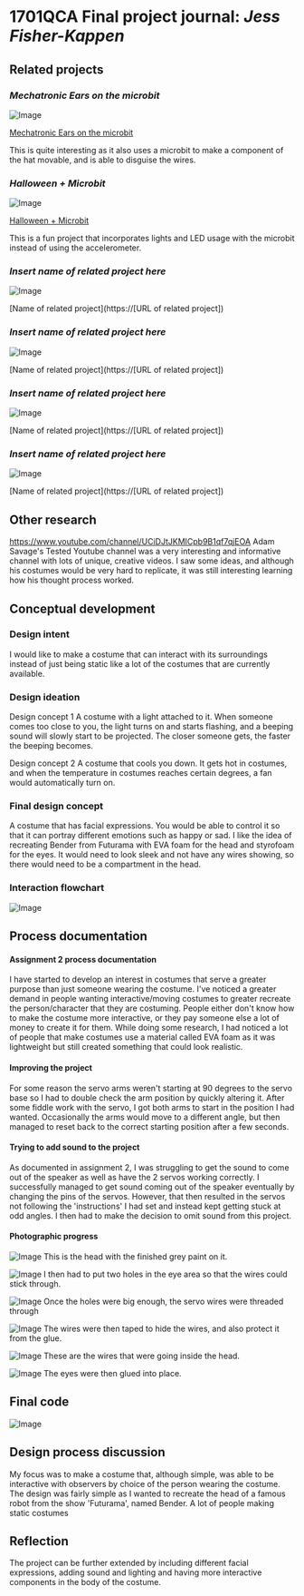 # 1701QCA Final project journal: *Jess Fisher-Kappen*

## Related projects ##
<!--- Find about 6 related projects to the project you choose. A project might be related through  function, technology, materials, fabrication, concept, or code. Don't forget to place an image of the related project in the appropriate folder and insert the filename in the appropriate places below. Copy the markdown block of code below for each project you are showing. --->

### *Mechatronic Ears on the microbit* ###

![Image](missingimage.png)

[Mechatronic Ears on the microbit](https://hackaday.io/project/18758-mechatronic-ears-on-the-microbit)

This is quite interesting as it also uses a microbit to make a component of the hat movable, and is able to disguise the wires. 


### *Halloween + Microbit* ###

![Image](halloween.jpg)

<!--- Fill out name and link to related project in the code below. --->
[Halloween + Microbit](https://www.instructables.com/id/Halloween-Microbit/)

This is a fun project that incorporates lights and LED usage with the microbit instead of using the accelerometer. 

### *Insert name of related project here* ###

<!--- Modify code to insert image of related project below --->
![Image](missingimage.png)

<!--- Fill out name and link to related project in the code below. --->
[Name of related project](https://[URL of related project])

<!--- Include information about why this project is related to yours. --->

<!--- Repeat code above for a total of 6 related projects --->

### *Insert name of related project here* ###

<!--- Modify code to insert image of related project below --->
![Image](missingimage.png)

<!--- Fill out name and link to related project in the code below. --->
[Name of related project](https://[URL of related project])

<!--- Include information about why this project is related to yours. --->

<!--- Repeat code above for a total of 6 related projects --->

### *Insert name of related project here* ###

<!--- Modify code to insert image of related project below --->
![Image](missingimage.png)

<!--- Fill out name and link to related project in the code below. --->
[Name of related project](https://[URL of related project])

<!--- Include information about why this project is related to yours. --->

<!--- Repeat code above for a total of 6 related projects --->

### *Insert name of related project here* ###

<!--- Modify code to insert image of related project below --->
![Image](missingimage.png)

<!--- Fill out name and link to related project in the code below. --->
[Name of related project](https://[URL of related project])

<!--- Include information about why this project is related to yours. --->


## Other research ##
https://www.youtube.com/channel/UCiDJtJKMICpb9B1qf7qjEOA
Adam Savage's Tested Youtube channel was a very interesting and informative channel with lots of unique, creative videos. I saw some ideas, and although his costumes would be very hard to replicate, it was still interesting learning how his thought process worked.

## Conceptual development ##

### Design intent ###
I would like to make a costume that can interact with its surroundings instead of just being static like a lot of the costumes that are currently available.

### Design ideation ###
Design concept 1
A costume with a light attached to it. When someone comes too close to you, the light turns on and starts flashing, and a beeping sound will slowly start to be projected. The closer someone gets, the faster the beeping becomes.

Design concept 2
A costume that cools you down. It gets hot in costumes, and when the temperature in costumes reaches certain degrees, a fan would automatically turn on.

### Final design concept ###
A costume that has facial expressions. You would be able to control it so that it can portray different emotions such as happy or sad. I like the idea of recreating Bender from Futurama with EVA foam for the head and styrofoam for the eyes. It would need to look sleek and not have any wires showing, so there would need to be a compartment in the head.

### Interaction flowchart ###
![Image](flow.jpg)

## Process documentation ##

#### Assignment 2 process documentation ####
I have started to develop an interest in costumes that serve a greater purpose than just someone wearing the costume. I've noticed a greater demand in people wanting interactive/moving costumes to greater recreate the person/character that they are costuming. People either don't know how to make the costume more interactive, or they pay someone else a lot of money to create it for them. While doing some research, I had noticed a lot of people that make costumes use a material called EVA foam as it was lightweight but still created something that could look realistic.

#### Improving the project ####
For some reason the servo arms weren't starting at 90 degrees to the servo base so I had to double check the arm position by quickly altering it. After some fiddle work with the servo, I got both arms to start in the position I had wanted. Occasionally the arms would move to a different angle, but then managed to reset back to the correct starting position after a few seconds.  

#### Trying to add sound to the project ####
As documented in assignment 2, I was struggling to get the sound to come out of the speaker as well as have the 2 servos working correctly. I successfully managed to get sound coming out of the speaker eventually by changing the pins of the servos. However, that then resulted in the servos not following the 'instructions' I had set and instead kept getting stuck at odd angles. I then had to make the decision to omit sound from this project. 

#### Photographic progress ####
![Image](grey.jpg)
This is the head with the finished grey paint on it. 

![Image](hole.jpg)
I then had to put two holes in the eye area so that the wires could stick through.

![Image](microbit1.jpg)
Once the holes were big enough, the servo wires were threaded through

![Image](microbit2.jpg)
The wires were then taped to hide the wires, and also protect it from the glue. 

![Image](wires.jpg)
These are the wires that were going inside the head. 

![Image](eyes.jpg)
The eyes were then glued into place. 

## Final code ##
![Image](finalcode.png)

## Design process discussion ##
<!--- Discuss your process used in this project, particularly with reference to aspects of the Double Diamond design methodology or other relevant design process. --->
My focus was to make a costume that, although simple, was able to be interactive with observers by choice of the person wearing the costume. The design was fairly simple as I wanted to recreate the head of a famous robot from the show 'Futurama', named Bender. A lot of people making static costumes 

## Reflection ##

<!--- Describe the parts of your project you felt were most successful and the parts that could have done with improvement, whether in terms of outcome, process, or understanding.

What techniques, approaches, skills, or information did you find useful from other sources?
Using EVA foam was super helpful in keeping the costume light and function at the same time. It was also fairly affordable. Having a heat gun, as suggested from one of the related projects, was very important as well as I feel like if I didn't have one, I would not have been able to make the shape of Bender's head, along with keeping him a cylindrical shape. 


The part of the project that I feel is novel is that it is interactive with the user depending on how the wearer of the costume head moves. 

What might be an interesting extension of this project? In what other contexts might this project be used? --->

The project can be further extended by including different facial expressions, adding sound and lighting and having more interactive components in the body of the costume.  
